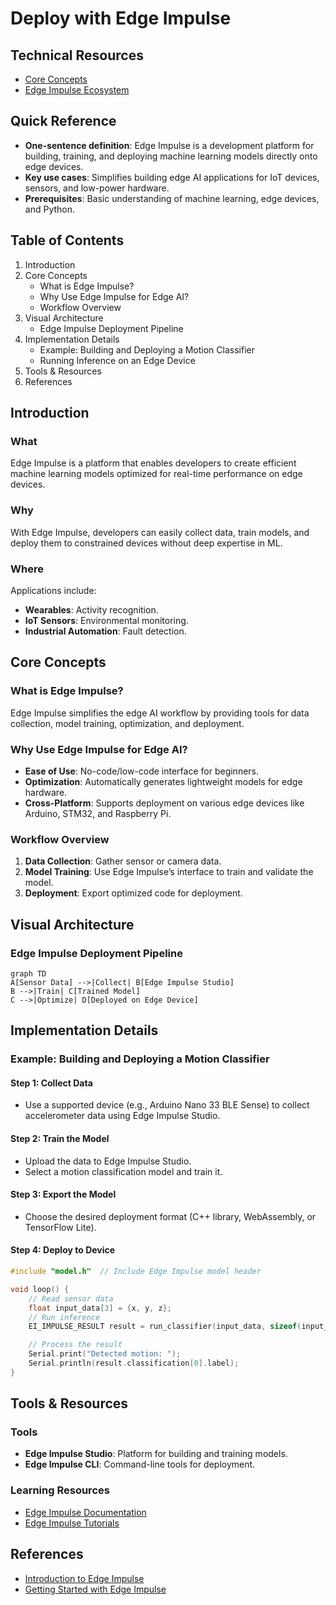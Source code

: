 # Deploy with Edge Impulse  

## Technical Resources
- [Core Concepts](../../../concepts/frameworks/edge-impulse)
- [Edge Impulse Ecosystem](../../../industry-applications/edge-impulse-ecosystem)

## Quick Reference  
- **One-sentence definition**: Edge Impulse is a development platform for building, training, and deploying machine learning models directly onto edge devices.  
- **Key use cases**: Simplifies building edge AI applications for IoT devices, sensors, and low-power hardware.  
- **Prerequisites**: Basic understanding of machine learning, edge devices, and Python.  

## Table of Contents  
1. Introduction  
2. Core Concepts  
   - What is Edge Impulse?  
   - Why Use Edge Impulse for Edge AI?  
   - Workflow Overview  
3. Visual Architecture  
   - Edge Impulse Deployment Pipeline  
4. Implementation Details  
   - Example: Building and Deploying a Motion Classifier  
   - Running Inference on an Edge Device  
5. Tools & Resources  
6. References  

## Introduction  
### What  
Edge Impulse is a platform that enables developers to create efficient machine learning models optimized for real-time performance on edge devices.  

### Why  
With Edge Impulse, developers can easily collect data, train models, and deploy them to constrained devices without deep expertise in ML.  

### Where  
Applications include:  
- **Wearables**: Activity recognition.  
- **IoT Sensors**: Environmental monitoring.  
- **Industrial Automation**: Fault detection.  

## Core Concepts  
### What is Edge Impulse?  
Edge Impulse simplifies the edge AI workflow by providing tools for data collection, model training, optimization, and deployment.  

### Why Use Edge Impulse for Edge AI?  
- **Ease of Use**: No-code/low-code interface for beginners.  
- **Optimization**: Automatically generates lightweight models for edge hardware.  
- **Cross-Platform**: Supports deployment on various edge devices like Arduino, STM32, and Raspberry Pi.  

### Workflow Overview  
1. **Data Collection**: Gather sensor or camera data.  
2. **Model Training**: Use Edge Impulse’s interface to train and validate the model.  
3. **Deployment**: Export optimized code for deployment.  

## Visual Architecture  
### Edge Impulse Deployment Pipeline  
```mermaid
graph TD
A[Sensor Data] -->|Collect| B[Edge Impulse Studio]
B -->|Train| C[Trained Model]
C -->|Optimize| D[Deployed on Edge Device]
```

## Implementation Details  
### Example: Building and Deploying a Motion Classifier  

#### Step 1: Collect Data  
- Use a supported device (e.g., Arduino Nano 33 BLE Sense) to collect accelerometer data using Edge Impulse Studio.  

#### Step 2: Train the Model  
- Upload the data to Edge Impulse Studio.  
- Select a motion classification model and train it.  

#### Step 3: Export the Model  
- Choose the desired deployment format (C++ library, WebAssembly, or TensorFlow Lite).  

#### Step 4: Deploy to Device  
```cpp
#include "model.h"  // Include Edge Impulse model header

void loop() {
    // Read sensor data
    float input_data[3] = {x, y, z};
    // Run inference
    EI_IMPULSE_RESULT result = run_classifier(input_data, sizeof(input_data));

    // Process the result
    Serial.print("Detected motion: ");
    Serial.println(result.classification[0].label);
}
```

## Tools & Resources  
### Tools  
- **Edge Impulse Studio**: Platform for building and training models.  
- **Edge Impulse CLI**: Command-line tools for deployment.  

### Learning Resources  
- [Edge Impulse Documentation](https://docs.edgeimpulse.com)  
- [Edge Impulse Tutorials](https://www.edgeimpulse.com/tutorials)  

## References  
- [Introduction to Edge Impulse](https://docs.edgeimpulse.com/docs/introduction)  
- [Getting Started with Edge Impulse](https://docs.edgeimpulse.com/docs/getting-started)  
